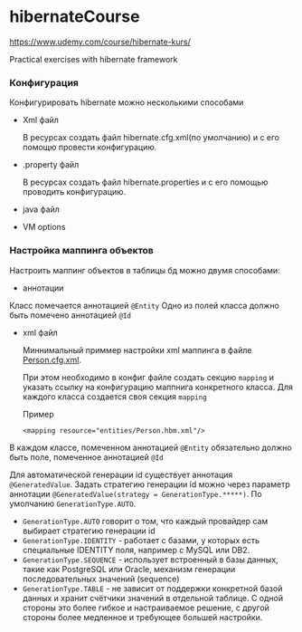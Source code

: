 # hibernateCourse
https://www.udemy.com/course/hibernate-kurs/

Practical exercises with hibernate framework

   ### Конфигурация
   
   Конфигурировать hibernate можно несколькими способами
   
   - Xml файл
        
      В ресурсах создать файл hibernate.cfg.xml(по умолчанию) и с его помощю провести конфигурацию.
   - .property файл
   
      В ресурсах создать файл hibernate.properties и с его помощью проводить конфигурацию.
      
   - java файл
   - VM options
   
   ### Настройка маппинга объектов
   
Настроить маппинг объектов в таблицы бд можно двумя способами:
- аннотации
    
Класс помечается аннотацией `@Entity`
Одно из полей класса должно быть помечено аннотацией `@Id`
   
    
- xml файл
   
   Миннимальный приммер настройки xml маппинга в файле [Person.cfg.xml](src/main/resources/entities/Person.hbm.xml).
   
   При этом необходимо в конфиг файле создать секцию `mapping` 
   и указать ссылку на конфигурацию маппнига конкретного класса. Для
   каждого класса создается своя секция `mapping`
   
   Пример
   
   ```<mapping resource="entities/Person.hbm.xml"/>```
   

В каждом классе, помеченном аннотацией `@Entity` обязательно должно быть поле, помеченное аннотацией `@Id`

Для автоматической генерации id существует аннотация `@GeneratedValue`. Задать стратегию генерации 
id можно через параметр аннотации `@GeneratedValue(strategy = GenerationType.*****)`. По умолчанию 
`GenerationType.AUTO`. 
   
   - `GenerationType.AUTO` говорит о том, что каждый провайдер сам выбирает стратегию генерации id
   - `GenerationType.IDENTITY` - работает с базами, у которых есть специальные IDENTITY поля, например с MySQL или DB2.
   - `GenerationType.SEQUENCE` - использует встроенный в базы данных, такие как PostgreSQL или Oracle, механизм генерации последовательных значений (sequence)
   - `GenerationType.TABLE` - не зависит от поддержки конкретной базой данных и хранит счётчики значений в отдельной таблице. С одной стороны это более гибкое и настраиваемое решение, с другой стороны более медленное и требующее большей настройки.
   
   
   
   